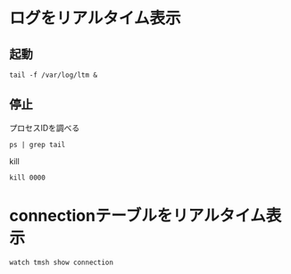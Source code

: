 # ログをリアルタイム表示

## 起動  
```
tail -f /var/log/ltm &
```

## 停止  

プロセスIDを調べる  
```
ps | grep tail
```
kill  
```
kill 0000
```

# connectionテーブルをリアルタイム表示

```
watch tmsh show connection
```


